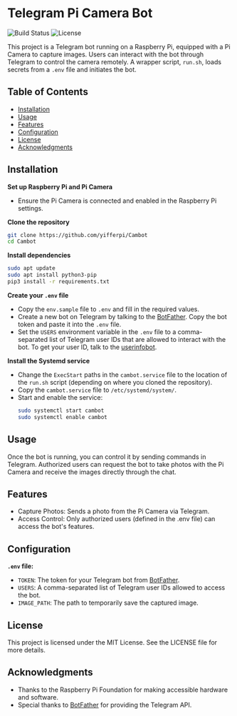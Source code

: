 # Telegram Pi Camera Bot
![Build Status](https://img.shields.io/badge/build-passing-brightgreen)
![License](https://img.shields.io/badge/license-MIT-blue)

This project is a Telegram bot running on a Raspberry Pi, equipped with a Pi Camera to capture images. Users can interact with the bot through Telegram to control the camera remotely. A wrapper script, `run.sh`, loads secrets from a `.env` file and initiates the bot.


## Table of Contents
- [Installation](#installation)
- [Usage](#usage)
- [Features](#features)
- [Configuration](#configuration)
- [License](#license)
- [Acknowledgments](#acknowledgments)

## Installation

**Set up Raspberry Pi and Pi Camera**  

- Ensure the Pi Camera is connected and enabled in the Raspberry Pi settings.

**Clone the repository**  

```bash
git clone https://github.com/yifferpi/Cambot
cd Cambot
```

**Install dependencies**  

```bash
sudo apt update
sudo apt install python3-pip
pip3 install -r requirements.txt
```

**Create your `.env` file** 
  
- Copy the `env.sample` file to `.env` and fill in the required values.
- Create a new bot on Telegram by talking to the [BotFather](https://t.me/botfather). Copy the bot token and paste it into the `.env` file.
- Set the `USERS` environment variable in the `.env` file to a comma-separated list of Telegram user IDs that are allowed to interact with the bot. To get your user ID, talk to the [userinfobot](https://t.me/userinfobot).

**Install the Systemd service**

- Change the `ExecStart` paths in the `cambot.service` file to the location of the `run.sh` script (depending on where you cloned the repository).
- Copy the `cambot.service` file to `/etc/systemd/system/`.
- Start and enable the service:
  ```bash
  sudo systemctl start cambot
  sudo systemctl enable cambot
  ```

## Usage

Once the bot is running, you can control it by sending commands in Telegram. Authorized users can request the bot to take photos with the Pi Camera and receive the images directly through the chat.

## Features

- Capture Photos: Sends a photo from the Pi Camera via Telegram.
- Access Control: Only authorized users (defined in the .env file) can access the bot's features.

## Configuration

**`.env` file:**

- `TOKEN`: The token for your Telegram bot from [BotFather](https://t.me/botfather).
- `USERS`: A comma-separated list of Telegram user IDs allowed to access the bot.
- `IMAGE_PATH`: The path to temporarily save the captured image.


## License

This project is licensed under the MIT License. See the LICENSE file for more details.

## Acknowledgments

- Thanks to the Raspberry Pi Foundation for making accessible hardware and software.
- Special thanks to [BotFather](https://t.me/botfather) for providing the Telegram API.